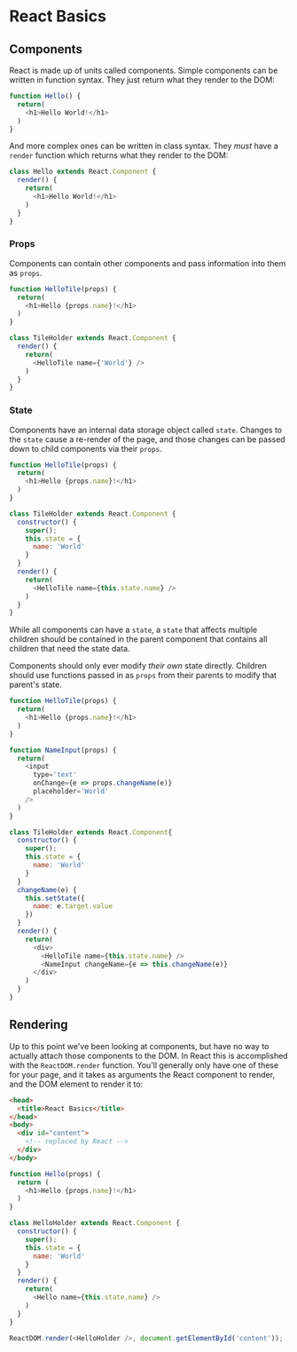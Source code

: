 # React Basics

## Components

React is made up of units called components. Simple components can be written in function syntax.  They just return what they render to the DOM:

```javascript
function Hello() {
  return(
    <h1>Hello World!</h1>
  )
}
```

And more complex ones can be written in class syntax.  They _must_ have a `render` function which returns what they render to the DOM:
```javascript
class Hello extends React.Component {
  render() {
    return(
      <h1>Hello World!</h1>
    )
  }
}
```
### Props

Components can contain other components and pass information into them as `props`.
```javascript
function HelloTile(props) {
  return(
    <h1>Hello {props.name}!</h1>
  )
}

class TileHolder extends React.Component {
  render() {
    return(
      <HelloTile name={'World'} />
    )
  }
}
```
### State

Components have an internal data storage object called `state`.  Changes to the `state` cause a re-render of the page, and those changes can be passed down to child components via their `props`.
```javascript
function HelloTile(props) {
  return(
    <h1>Hello {props.name}!</h1>
  )
}

class TileHolder extends React.Component {
  constructor() {
    super();
    this.state = {
      name: 'World'
    }
  }
  render() {
    return(
      <HelloTile name={this.state.name} />
    )
  }
}
```

While all components can have a `state`, a `state` that affects multiple children should be contained in the parent component that contains all children that need the state data.

Components should only ever modify _their own_ state directly.  Children should use functions passed in as `props` from their parents to modify that parent's state.
```javascript
function HelloTile(props) {
  return(
    <h1>Hello {props.name}!</h1>
  )
}

function NameInput(props) {
  return(
    <input
      type='text'
      onChange={e => props.changeName(e)}
      placeholder='World'
    />
  )
}

class TileHolder extends React.Component{
  constructor() {
    super();
    this.state = {
      name: 'World'
    }
  }
  changeName(e) {
    this.setState({
      name: e.target.value
    })
  }
  render() {
    return(
      <div>
        <HelloTile name={this.state.name} />
        <NameInput changeName={e => this.changeName(e)}
      </div>
    )
  }
}
```

## Rendering
Up to this point we've been looking at components, but have no way to actually attach those components to the DOM.  In React this is accomplished with the `ReactDOM.render` function.  You'll generally only have one of these for your page, and it takes as arguments the React component to render, and the DOM element to render it to:
```html
<head>
  <title>React Basics</title>
</head>
<body>
  <div id="content">
    <!-- replaced by React -->
  </div>
</body>
```
```javascript
function Hello(props) {
  return (
    <h1>Hello {props.name}!</h1>
  )
}

class HelloHolder extends React.Component {
  constructor() {
    super();
    this.state = {
      name: 'World'
    }
  }
  render() {
    return(
      <Hello name={this.state.name} />
    )
  }
}

ReactDOM.render(<HelloHolder />, document.getElementById('content'));
```
